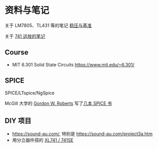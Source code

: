 <h1>资料与笔记</h1>

关于 LM7805、TL431 等的笔记 [稳压与基准](regulator.md)

关于 [741 运放的笔记](741.md)

## Course

* MIT 6.301 Solid State Circuits <https://www.mit.edu/~6.301/>

## SPICE

SPICE/LTspice/NgSpice 

McGill 大学的 [Gordon W. Roberts](https://www.ece.mcgill.ca/~grober4/ROBERTS/Welcome.html) 写了[几本 SPICE 书](https://www.ece.mcgill.ca/~grober4/ROBERTS/My_Textbooks.html)


## DIY 项目

* <https://sound-au.com/>, 特别是 <https://sound-au.com/project3a.htm>
* 用分立器件搭的 [XL741 / 741SE](https://wiki.evilmadscientist.com/741) 


